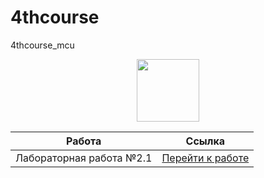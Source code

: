 # 4thcourse
4thcourse_mcu

<div id="header" align="center">
  <img src="https://media.giphy.com/media/M9gbBd9nbDrOTu1Mqx/giphy.gif" width="100"/>
</div>


| Работа | Ссылка |
|--------|--------|
| Лабораторная работа №2.1 | [Перейти к работе](/ЛР2.1_ЧеренковИР.pdf) |
